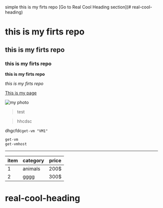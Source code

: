 simple this is my firts repo
[Go to Real Cool Heading section](# real-cool-heading)
# this is my firts repo
## this is my firts repo
### this is my firts repo

**this is my firts repo**

_this is my firts repo_

[This is my page](https://www.linkedin.com/in/mohamedbaligh/)

![my photo](https://media.licdn.com/dms/image/C5603AQGTlzqhVrgquA/profile-displayphoto-shrink_200_200/0?e=1575504000&v=beta&t=CT0YelUqqQfuo71OvMgjxlFFSqmsgtw7RbxU9hULc-g)

> test 

> hhcdsc

dhgcfdc`get-vm "VM1"`

```powershell
get-vm
get-vmhost
```
---

|item|category|price|
|----|--------|-----|
|1   |animals |200$ |
|2   |gggg    |300$ |

# real-cool-heading
